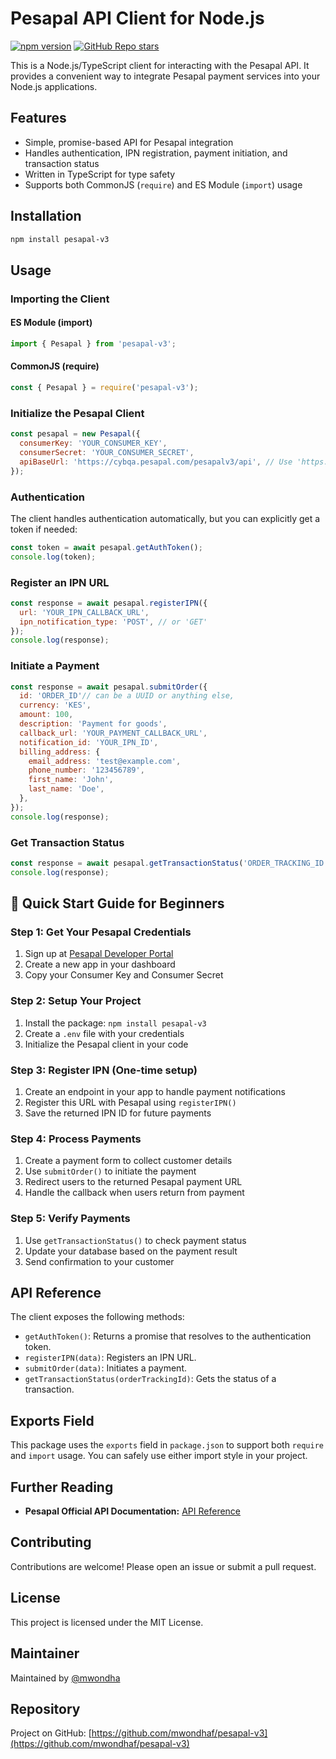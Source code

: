 
# Pesapal API Client for Node.js

[![npm version](https://img.shields.io/npm/v/pesapal-v3.svg)](https://www.npmjs.com/package/pesapal-v3)
[![GitHub Repo stars](https://img.shields.io/github/stars/mwondhaf/pesapal-v3?style=social)](https://github.com/mwondhaf/pesapal-v3)


This is a Node.js/TypeScript client for interacting with the Pesapal API. It provides a convenient way to integrate Pesapal payment services into your Node.js applications.


## Features
- Simple, promise-based API for Pesapal integration
- Handles authentication, IPN registration, payment initiation, and transaction status
- Written in TypeScript for type safety
- Supports both CommonJS (`require`) and ES Module (`import`) usage


## Installation

```bash
npm install pesapal-v3
```

## Usage

### Importing the Client

#### ES Module (import)
```js
import { Pesapal } from 'pesapal-v3';
```

#### CommonJS (require)
```js
const { Pesapal } = require('pesapal-v3');
```

### Initialize the Pesapal Client

```js
const pesapal = new Pesapal({
  consumerKey: 'YOUR_CONSUMER_KEY',
  consumerSecret: 'YOUR_CONSUMER_SECRET',
  apiBaseUrl: 'https://cybqa.pesapal.com/pesapalv3/api', // Use 'https://pay.pesapal.com/v3/api' for production
});
```

### Authentication

The client handles authentication automatically, but you can explicitly get a token if needed:

```js
const token = await pesapal.getAuthToken();
console.log(token);
```

### Register an IPN URL

```js
const response = await pesapal.registerIPN({
  url: 'YOUR_IPN_CALLBACK_URL',
  ipn_notification_type: 'POST', // or 'GET'
});
console.log(response);
```

### Initiate a Payment

```js
const response = await pesapal.submitOrder({
  id: 'ORDER_ID'// can be a UUID or anything else,
  currency: 'KES',
  amount: 100,
  description: 'Payment for goods',
  callback_url: 'YOUR_PAYMENT_CALLBACK_URL',
  notification_id: 'YOUR_IPN_ID',
  billing_address: {
    email_address: 'test@example.com',
    phone_number: '123456789',
    first_name: 'John',
    last_name: 'Doe',
  },
});
console.log(response);
```

### Get Transaction Status

```js
const response = await pesapal.getTransactionStatus('ORDER_TRACKING_ID');
console.log(response);
```

## 🚀 Quick Start Guide for Beginners

### Step 1: Get Your Pesapal Credentials
1. Sign up at [Pesapal Developer Portal](https://developer.pesapal.com/)
2. Create a new app in your dashboard
3. Copy your Consumer Key and Consumer Secret

### Step 2: Setup Your Project
1. Install the package: `npm install pesapal-v3`
2. Create a `.env` file with your credentials
3. Initialize the Pesapal client in your code

### Step 3: Register IPN (One-time setup)
1. Create an endpoint in your app to handle payment notifications
2. Register this URL with Pesapal using `registerIPN()`
3. Save the returned IPN ID for future payments

### Step 4: Process Payments
1. Create a payment form to collect customer details
2. Use `submitOrder()` to initiate the payment
3. Redirect users to the returned Pesapal payment URL
4. Handle the callback when users return from payment

### Step 5: Verify Payments
1. Use `getTransactionStatus()` to check payment status
2. Update your database based on the payment result
3. Send confirmation to your customer

## API Reference

The client exposes the following methods:

- `getAuthToken()`: Returns a promise that resolves to the authentication token.
- `registerIPN(data)`: Registers an IPN URL.
- `submitOrder(data)`: Initiates a payment.
- `getTransactionStatus(orderTrackingId)`: Gets the status of a transaction.

## Exports Field

This package uses the `exports` field in `package.json` to support both `require` and `import` usage. You can safely use either import style in your project.

## Further Reading

- **Pesapal Official API Documentation:** [API Reference](https://developer.pesapal.com/how-to-integrate/e-commerce/api-30-json/api-reference)

## Contributing

Contributions are welcome! Please open an issue or submit a pull request.

## License

This project is licensed under the MIT License.

## Maintainer

Maintained by [@mwondha](https://github.com/mwondhaf)

## Repository

Project on GitHub: [https://github.com/mwondhaf/pesapal-v3](https://github.com/mwondhaf/pesapal-v3)
